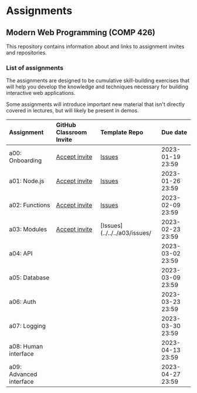 # Assignments

## Modern Web Programming (COMP 426)

This repository contains information about and links to assignment invites and repositories.

### List of assignments

The assignments are designed to be cumulative skill-building exercises that will help you develop the knowledge and techniques necessary for building interactive web applications.

Some assignments will introduce important new material that isn't directly covered in lectures, but will likely be present in demos.

| **Assignment** | **GitHub Classroom Invite** | **Template Repo** | **Due date** |
|:--- |:--- |:--- |:--- |
| a00: Onboarding | [Accept invite](https://classroom.github.com/a/sJ6op7w2) | [Issues](../../../a00/issues/) | 2023-01-19 23:59 |
| a01: Node.js | [Accept invite](https://classroom.github.com/a/2LxXCDZ2) | [Issues](../../../a01/issues/) | 2023-01-26 23:59 |
| a02: Functions | [Accept invite](https://classroom.github.com/a/wjfhBtVG/) | [Issues](../../../a02/issues/) | 2023-02-09 23:59 |
| a03: Modules | [Accept invite](https://classroom.github.com/a/p57R-IU9) | [Issues](../../../a03/issues/ | 2023-02-23 23:59 |
| a04: API | <!--[Accept invite]()--> | <!--[Issues](../../../a04/issues/--> | 2023-03-02 23:59 |
| a05: Database | <!--[Accept invite]()--> | <!--[Issues](../../../a05/issues/--> | 2023-03-09 23:59 |
| a06: Auth | <!--[Accept invite]()--> | <!--[Issues](../../../a06/issues/--> | 2023-03-23 23:59 |
| a07: Logging | <!--[Accept invite]()--> | <!--[Issues](../../../a07/issues/--> | 2023-03-30 23:59 |
| a08: Human interface | <!--[Accept invite]()--> | <!--[Issues](../../../a08/issues/--> | 2023-04-13 23:59 |
| a09: Advanced interface | <!--[Accept invite]()--> | <!--[Issues](../../../a09/issues/--> | 2023-04-27 23:59 |
